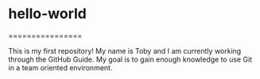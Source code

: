 # hello-world
================

This is my first repository! My name is Toby and I am currently working through the GitHub Guide. My goal is to gain enough knowledge to use Git in a team oriented environment. 
